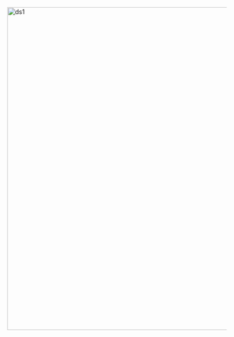 <img width="742" alt="ds1" src="https://github.com/user-attachments/assets/f4017bff-1f3d-40d9-88c7-fd446abcdb40">

